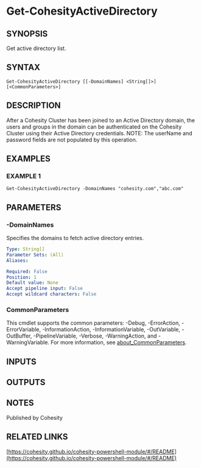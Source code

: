 # Get-CohesityActiveDirectory

## SYNOPSIS
Get active directory list.

## SYNTAX

```
Get-CohesityActiveDirectory [[-DomainNames] <String[]>] [<CommonParameters>]
```

## DESCRIPTION
After a Cohesity Cluster has been joined to an Active Directory domain, the users and groups in 
the domain can be authenticated on the Cohesity Cluster using their Active Directory credentials.
NOTE: The userName and password fields are not populated by this operation.

## EXAMPLES

### EXAMPLE 1
```
Get-CohesityActiveDirectory -DomainNames "cohesity.com","abc.com"
```

## PARAMETERS

### -DomainNames
Specifies the domains to fetch active directory entries.

```yaml
Type: String[]
Parameter Sets: (All)
Aliases:

Required: False
Position: 1
Default value: None
Accept pipeline input: False
Accept wildcard characters: False
```

### CommonParameters
This cmdlet supports the common parameters: -Debug, -ErrorAction, -ErrorVariable, -InformationAction, -InformationVariable, -OutVariable, -OutBuffer, -PipelineVariable, -Verbose, -WarningAction, and -WarningVariable. For more information, see [about_CommonParameters](http://go.microsoft.com/fwlink/?LinkID=113216).

## INPUTS

## OUTPUTS

## NOTES
Published by Cohesity

## RELATED LINKS

[https://cohesity.github.io/cohesity-powershell-module/#/README](https://cohesity.github.io/cohesity-powershell-module/#/README)

